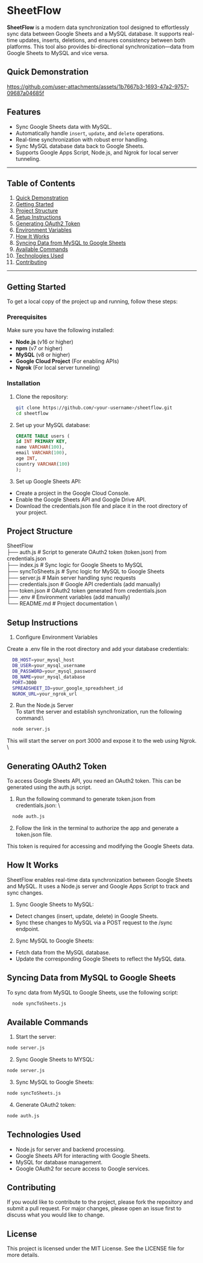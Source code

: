 # SheetFlow

**SheetFlow** is a modern data synchronization tool designed to effortlessly sync data between Google Sheets and a MySQL database. It supports real-time updates, inserts, deletions, and ensures consistency between both platforms. This tool also provides bi-directional synchronization—data from Google Sheets to MySQL and vice versa.

## Quick Demonstration


https://github.com/user-attachments/assets/1b7667b3-1693-47a2-9757-09687a04685f

## Features

- Sync Google Sheets data with MySQL.
- Automatically handle `insert`, `update`, and `delete` operations.
- Real-time synchronization with robust error handling.
- Sync MySQL database data back to Google Sheets.
- Supports Google Apps Script, Node.js, and Ngrok for local server tunneling.

---

## Table of Contents

1. [Quick Demonstration](#quick-demonstration)
2. [Getting Started](#getting-started)
3. [Project Structure](#project-structure)
4. [Setup Instructions](#setup-instructions)
5. [Generating OAuth2 Token](#generating-oauth2-token)
6. [Environment Variables](#setup-instructions)
7. [How It Works](#how-it-works)
8. [Syncing Data from MySQL to Google Sheets](#syncing-data-from-mysql-to-google-sheets)
9. [Available Commands](#available-commands)
10. [Technologies Used](#technologies-used)
11. [Contributing](#contributing)

---




## Getting Started

To get a local copy of the project up and running, follow these steps:

### Prerequisites

Make sure you have the following installed:

- **Node.js** (v16 or higher)
- **npm** (v7 or higher)
- **MySQL** (v8 or higher)
- **Google Cloud Project** (For enabling APIs)
- **Ngrok** (For local server tunneling)

### Installation

1. Clone the repository:
   ```bash
   git clone https://github.com/<your-username>/sheetflow.git
   cd sheetflow
   ```
2. Set up your MySQL database:
    ```sql
    CREATE TABLE users (
    id INT PRIMARY KEY,
    name VARCHAR(100),
    email VARCHAR(100),
    age INT,
    country VARCHAR(100)
    );
 
3. Set up Google Sheets API:

  - Create a project in the Google Cloud Console.
  - Enable the Google Sheets API and Google Drive API.
  - Download the credentials.json file and place it in the root directory of your project.

## Project Structure

SheetFlow \
├── auth.js                # Script to generate OAuth2 token (token.json) from credentials.json \
├── index.js               # Sync logic for Google Sheets to MySQL \
├── syncToSheets.js        # Sync logic for MySQL to Google Sheets \
├── server.js              # Main server handling sync requests \
├── credentials.json       # Google API credentials (add manually) \
├── token.json             # OAuth2 token generated from credentials.json \
├── .env                   # Environment variables (add manually) \
└── README.md              # Project documentation \

## Setup Instructions
1. Configure Environment Variables 

  Create a .env file in the root directory and add your database credentials:
  ```bash
    DB_HOST=your_mysql_host
    DB_USER=your_mysql_username
    DB_PASSWORD=your_mysql_password
    DB_NAME=your_mysql_database
    PORT=3000
    SPREADSHEET_ID=your_google_spreadsheet_id
    NGROK_URL=your_ngrok_url
```
2. Run the Node.js Server \
To start the server and establish synchronization, run the following command:\
  ```bash
    node server.js
```
This will start the server on port 3000 and expose it to the web using Ngrok. \

## Generating OAuth2 Token
To access Google Sheets API, you need an OAuth2 token. This can be generated using the auth.js script.

1. Run the following command to generate token.json from credentials.json: \
``` bash
  node auth.js
```
2. Follow the link in the terminal to authorize the app and generate a token.json file.

This token is required for accessing and modifying the Google Sheets data.

## How It Works
SheetFlow enables real-time data synchronization between Google Sheets and MySQL. It uses a Node.js server and Google Apps Script to track and sync changes.

1. Sync Google Sheets to MySQL:

 - Detect changes (insert, update, delete) in Google Sheets.
 - Sync these changes to MySQL via a POST request to the /sync endpoint.


2. Sync MySQL to Google Sheets:

- Fetch data from the MySQL database.
- Update the corresponding Google Sheets to reflect the MySQL data.

## Syncing Data from MySQL to Google Sheets
To sync data from MySQL to Google Sheets, use the following script:
```bash
  node syncToSheets.js
```
## Available Commands

1. Start the server:
```bash
node server.js
```
2. Sync Google Sheets to MYSQL:
```bash
node server.js
```
3. Sync MySQL to Google Sheets:
```bash
node syncToSheets.js
```
4. Generate OAuth2 token:
```bash
node auth.js
```
## Technologies Used

- Node.js for server and backend processing.
- Google Sheets API for interacting with Google Sheets.
- MySQL for database management.
- Google OAuth2 for secure access to Google services.

## Contributing

If you would like to contribute to the project, please fork the repository and submit a pull request. For major changes, please open an issue first to discuss what you would like to change.

## License

This project is licensed under the MIT License. See the LICENSE file for more details.


